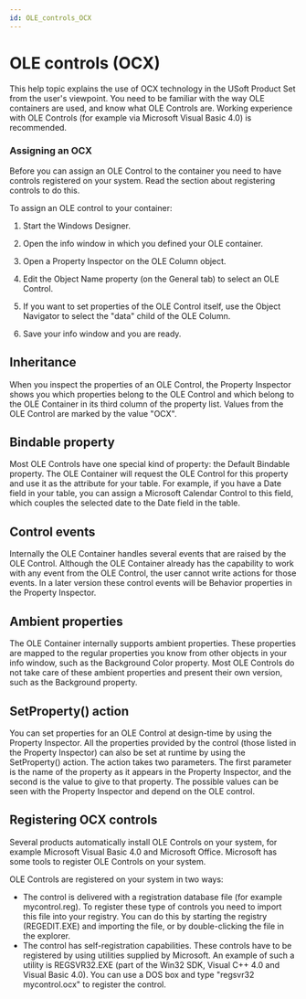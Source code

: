 ```yaml
---
id: OLE_controls_OCX
---
```


# OLE controls (OCX)

This help topic explains the use of OCX technology in the USoft Product Set from the user's viewpoint. You need to be familiar with the way OLE containers are used, and know what OLE Controls are. Working experience with OLE Controls (for example via Microsoft Visual Basic 4.0) is recommended.

### Assigning an OCX

Before you can assign an OLE Control to the container you need to have controls registered on your system. Read the section about registering controls to do this.

To assign an OLE control to your container:

1. Start the Windows Designer.

2. Open the info window in which you defined your OLE container.

3. Open a Property Inspector on the OLE Column object.

4. Edit the Object Name property (on the General tab) to select an OLE Control.

5. If you want to set properties of the OLE Control itself, use the Object Navigator to select the "data" child of the OLE Column.

6. Save your info window and you are ready.

## Inheritance

When you inspect the properties of an OLE Control, the Property Inspector shows you which properties belong to the OLE Control and which belong to the OLE Container in its third column of the property list. Values from the OLE Control are marked by the value "OCX".

## Bindable property

Most OLE Controls have one special kind of property: the Default Bindable property. The OLE Container will request the OLE Control for this property and use it as the attribute for your table. For example, if you have a Date field in your table, you can assign a Microsoft Calendar Control to this field, which couples the selected date to the Date field in the table.

## Control events

Internally the OLE Container handles several events that are raised by the OLE Control. Although the OLE Container already has the capability to work with any event from the OLE Control, the user cannot write actions for those events. In a later version these control events will be Behavior properties in the Property Inspector.

## Ambient properties

The OLE Container internally supports ambient properties. These properties are mapped to the regular properties you know from other objects in your info window, such as the Background Color property. Most OLE Controls do not take care of these ambient properties and present their own version, such as the Background property.

## SetProperty() action

You can set properties for an OLE Control at design-time by using the Property Inspector. All the properties provided by the control (those listed in the Property Inspector) can also be set at runtime by using the SetProperty() action. The action takes two parameters. The first parameter is the name of the property as it appears in the Property Inspector, and the second is the value to give to that property. The possible values can be seen with the Property Inspector and depend on the OLE control.

## Registering OCX controls

Several products automatically install OLE Controls on your system, for example Microsoft Visual Basic 4.0 and Microsoft Office. Microsoft has some tools to register OLE Controls on your system.

OLE Controls are registered on your system in two ways:

- The control is delivered with a registration database file (for example mycontrol.reg). To register these type of controls you need to import this file into your registry. You can do this by starting the registry (REGEDIT.EXE) and importing the file, or by double-clicking the file in the explorer.
- The control has self-registration capabilities. These controls have to be registered by using utilities supplied by Microsoft. An example of such a utility is REGSVR32.EXE (part of the Win32 SDK, Visual C++ 4.0 and Visual Basic 4.0). You can use a DOS box and type "regsvr32 mycontrol.ocx" to register the control.